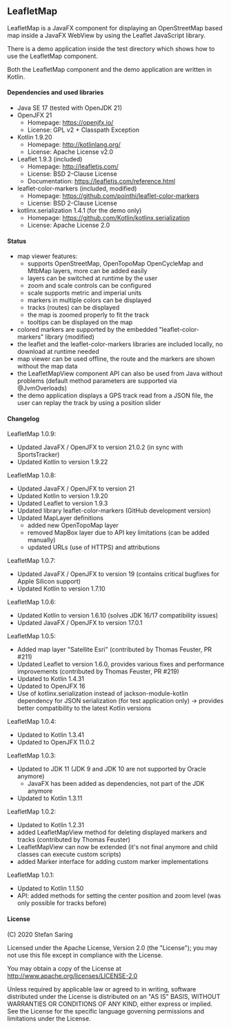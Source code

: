 ## LeafletMap

LeafletMap is a JavaFX component for displaying an OpenStreetMap based map
inside a JavaFX WebView by using the Leaflet JavaScript library.

There is a demo application inside the test directory which shows how to
use the LeafletMap component.

Both the LeafletMap component and the demo application are written in Kotlin.


#### Dependencies and used libraries

* Java SE 17 (tested with OpenJDK 21)
* OpenJFX 21
    * Homepage: https://openjfx.io/
    * License: GPL v2 + Classpath Exception
* Kotlin 1.9.20
    * Homepage: http://kotlinlang.org/
    * License: Apache License v2.0
* Leaflet 1.9.3 (included)
    * Homepage: http://leafletjs.com/
    * License: BSD 2-Clause License
    * Documentation: https://leafletjs.com/reference.html
* leaflet-color-markers (included, modified)
    * Homepage: https://github.com/pointhi/leaflet-color-markers
    * License: BSD 2-Clause License
* kotlinx.serialization 1.4.1 (for the demo only)
    * Homepage: https://github.com/Kotlin/kotlinx.serialization
    * License: Apache License 2.0


#### Status

* map viewer features:
    * supports OpenStreetMap, OpenTopoMap OpenCycleMap and MtbMap layers, more
      can be added easily 
    * layers can be switched at runtime by the user
    * zoom and scale controls can be configured
    * scale supports metric and imperial units
    * markers in multiple colors can be displayed
    * tracks (routes) can be displayed
    * the map is zoomed properly to fit the track
    * tooltips can be displayed on the map
* colored markers are supported by the embedded "leaflet-color-markers" library
  (modified)
* the leaflet and the leaflet-color-markers libraries are included locally, no
  download at runtime needed
* map viewer can be used offline, the route and the markers are shown without
  the map data
* the LeafletMapView component API can also be used from Java without problems
  (default method parameters are supported via @JvmOverloads)
* the demo application displays a GPS track read from a JSON file, the user can
  replay the track by using a position slider


#### Changelog

LeafletMap 1.0.9:
* Updated JavaFX / OpenJFX to version 21.0.2 (in sync with SportsTracker)
* Updated Kotlin to version 1.9.22

LeafletMap 1.0.8:
* Updated JavaFX / OpenJFX to version 21
* Updated Kotlin to version 1.9.20
* Updated Leaflet to version 1.9.3
* Updated library leaflet-color-markers (GitHub development version)
* Updated MapLayer definitions
  * added new OpenTopoMap layer
  * removed MapBox layer due to API key limitations (can be added manually)
  * updated URLs (use of HTTPS) and attributions

LeafletMap 1.0.7:
* Updated JavaFX / OpenJFX to version 19
  (contains critical bugfixes for Apple Silicon support)
* Updated Kotlin to version 1.7.10

LeafletMap 1.0.6:
* Updated Kotlin to version 1.6.10 (solves JDK 16/17 compatibility issues)
* Updated JavaFX / OpenJFX to version 17.0.1

LeafletMap 1.0.5:
* Added map layer "Satellite Esri" (contributed by Thomas Feuster, PR #211)
* Updated Leaflet to version 1.6.0, provides various fixes and performance
  improvements (contributed by Thomas Feuster, PR #219)
* Updated to Kotlin 1.4.31
* Updated to OpenJFX 16
* Use of kotlinx.serialization instead of jackson-module-kotlin dependency for
  JSON serialization (for test application only)
  -> provides better compatibility to the latest Kotlin versions 

LeafletMap 1.0.4:

* Updated to Kotlin 1.3.41
* Updated to OpenJFX 11.0.2

LeafletMap 1.0.3:

* Updated to JDK 11 (JDK 9 and JDK 10 are not supported by Oracle anymore)
  * JavaFX has been added as dependencies, not part of the JDK anymore
* Updated to Kotlin 1.3.11

LeafletMap 1.0.2:

* Updated to Kotlin 1.2.31
* added LeafletMapView method for deleting displayed markers and tracks 
  (contributed by Thomas Feuster)
* LeafletMapView can now be extended (it's not final anymore and child classes
  can execute custom scripts)
* added Marker interface for adding custom marker implementations

LeafletMap 1.0.1:

* Updated to Kotlin 1.1.50
* API: added methods for setting the center position and zoom level
  (was only possible for tracks before)


#### License

(C) 2020 Stefan Saring

Licensed under the Apache License, Version 2.0 (the "License");
you may not use this file except in compliance with the License.

You may obtain a copy of the License at
http://www.apache.org/licenses/LICENSE-2.0

Unless required by applicable law or agreed to in writing, software
distributed under the License is distributed on an "AS IS" BASIS,
WITHOUT WARRANTIES OR CONDITIONS OF ANY KIND, either express or implied.
See the License for the specific language governing permissions and
limitations under the License.
